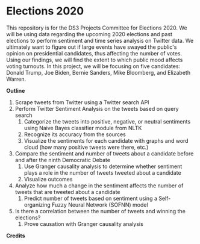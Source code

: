 # Elections 2020
This repository is for the DS3 Projects Committee for Elections 2020. We will be using data regarding the upcoming 2020 elections and past elections to perform sentiment and time series analysis on Twitter data. We ultimately want to figure out if large events have swayed the public's opinion on presidential candidates, thus affecting the number of votes. Using our findings, we will find the extent to which public mood affects voting turnouts. In this project, we will be focusing on five candidates: Donald Trump, Joe Biden, Bernie Sanders, Mike Bloomberg, and Elizabeth Warren. 

**Outline**
1. Scrape tweets from Twitter using a Twitter search API 
2. Perform Twitter Sentiment Analysis on the tweets based on query search
    1. Categorize the tweets into positive, negative, or neutral sentiments using Naive Bayes classifier module from NLTK 
    2. Recognize its accuracy from the sources
    3. Visualize the sentiments for each candidate with graphs and word cloud (how many positive tweets were there, etc.)
3. Compare the sentiment and number of tweets about a candidate before and after the ninth Democratic Debate
    1. Use Granger causality analysis to determine whether sentiment plays a role in the number of tweets tweeted about a candidate
    2. Visualize outcomes 
4. Analyze how much a change in the sentiment affects the number of tweets that are tweeted about a candidate
    1. Predict number of tweets based on sentiment using a Self-organizing Fuzzy Neural Network (SOFNN) model
5. Is there a correlation between the number of tweets and winning the elections? 
    1. Prove causation with Granger causality analysis 
    
**Credits**

  
